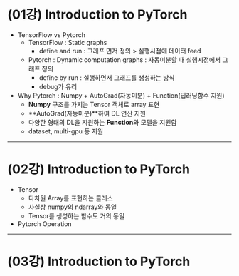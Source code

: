 # (01강) Introduction to PyTorch
- TensorFlow  vs Pytorch
    - TensorFlow : Static graphs
        - define and run : 그래프 먼저 정의 > 실행시점에 데이터 feed
    - Pytorch : Dynamic computation graphs : 자동미분할 때 실행시점에서 그래프 정의
        - define by run : 실행하면서 그래프를 생성하는 방식
        - debug가 유리
- Why Pytorch : Numpy + AutoGrad(자동미분) + Function(딥러닝함수 지원)
    - **Numpy** 구조를 가지는 Tensor 객체로 array 표현
    - **AutoGrad(자동미분)**하여 DL 연산 지원
    - 다양한 형태의 DL을 지원하는 **Function**와 모델을 지원함
    - dataset, multi-gpu 등 지원
---
# (02강) Introduction to PyTorch
- Tensor
    - 다차원 Array를 표현하는 클래스
    - 사실상 numpy의 ndarray와 동일
    - Tensor를 생성하는 함수도 거의 동일
- Pytorch Operation

---
# (03강) Introduction to PyTorch
